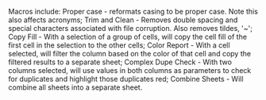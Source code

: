 Macros include:
Proper case - reformats casing to be proper case. Note this also affects acronyms;
Trim and Clean - Removes double spacing and special characters associated with file corruption. Also removes tildes, '~';
Copy Fill - With a selection of a group of cells, will copy the cell fill of the first cell in the selection to the other cells;
Color Report - With a cell selected, will filter the column based on the color of that cell and copy the filtered results to a separate sheet;
Complex Dupe Check - With two columns selected, will use values in both columns as parameters to check for duplicates and highlight those duplicates red;
Combine Sheets - Will combine all sheets into a separate sheet.
